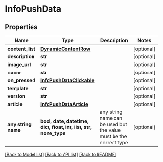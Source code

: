 # InfoPushData


## Properties
Name | Type | Description | Notes
------------ | ------------- | ------------- | -------------
**content_list** | [**DynamicContentRow**](DynamicContentRow.md) |  | [optional] 
**description** | **str** |  | [optional] 
**image_url** | **str** |  | [optional] 
**name** | **str** |  | [optional] 
**on_pressed** | [**InfoPushDataClickable**](InfoPushDataClickable.md) |  | [optional] 
**template** | **str** |  | [optional] 
**version** | **str** |  | [optional] 
**article** | [**InfoPushDataArticle**](InfoPushDataArticle.md) |  | [optional] 
**any string name** | **bool, date, datetime, dict, float, int, list, str, none_type** | any string name can be used but the value must be the correct type | [optional]

[[Back to Model list]](../README.md#documentation-for-models) [[Back to API list]](../README.md#documentation-for-api-endpoints) [[Back to README]](../README.md)


